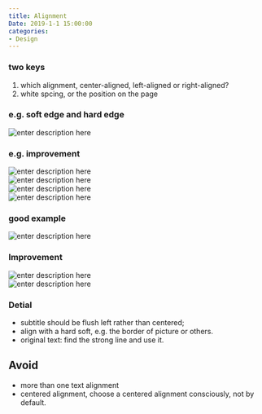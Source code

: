 ```yaml
---
title: Alignment
Date: 2019-1-1 15:00:00
categories:
- Design 
---
```


### two keys
1. which alignment, center-aligned, left-aligned or right-aligned?
2. white spcing, or the position on the page

### e.g. soft edge and hard edge
![enter description here](imags/1546137664024.png)  

### e.g. improvement
![enter description here](https://www.github.com/zhongpenggeo/Blogs/raw/master/imags/1546139711379.png)  
![enter description here](https://www.github.com/zhongpenggeo/Blogs/raw/master/imags/1546139727565.png)  
![enter description here](https://www.github.com/zhongpenggeo/Blogs/raw/master/imags/1546139750711.png)  
![enter description here](https://www.github.com/zhongpenggeo/Blogs/raw/master/imags/1546139763044.png)

### good example
![enter description here](https://www.github.com/zhongpenggeo/Blogs/raw/master/imags/1546140036389.png)

### Improvement
![enter description here](https://www.github.com/zhongpenggeo/Blogs/raw/master/imags/1546140164229.png)  
![enter description here](https://www.github.com/zhongpenggeo/Blogs/raw/master/imags/1546140181981.png)  

### Detial
- subtitle should be flush left rather than centered;
- align with a hard soft, e.g. the border of picture or others.
- original text: find the strong line and use it.

## Avoid
- more than one text alignment
- centered alignment, choose a centered alignment consciously, not by default.

